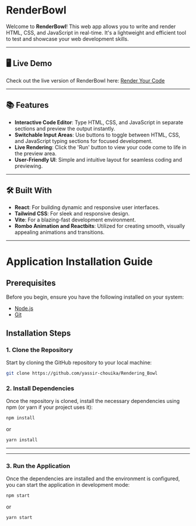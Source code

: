 # RenderBowl

Welcome to **RenderBowl**! This web app allows you to write and render HTML, CSS, and JavaScript in real-time. It's a lightweight and efficient tool to test and showcase your web development skills.

---

## 🖥️ Live Demo

Check out the live version of RenderBowl here: [Render Your Code](https://rendering-bowl.vercel.app/)

---

## 📚 Features

- **Interactive Code Editor**: Type HTML, CSS, and JavaScript in separate sections and preview the output instantly.
- **Switchable Input Areas**: Use buttons to toggle between HTML, CSS, and JavaScript typing sections for focused development.
- **Live Rendering**: Click the 'Run' button to view your code come to life in the preview area.
- **User-Friendly UI**: Simple and intuitive layout for seamless coding and previewing.

---

## 🛠️ Built With

- **React**: For building dynamic and responsive user interfaces.
- **Tailwind CSS**: For sleek and responsive design.
- **Vite**: For a blazing-fast development environment.
- **Rombo Animation and Reactbits**: Utilized for creating smooth, visually appealing animations and transitions.

---

# Application Installation Guide

## Prerequisites

Before you begin, ensure you have the following installed on your system:

- [Node.js](https://nodejs.org/) 
- [Git](https://git-scm.com/)

## Installation Steps

### 1. Clone the Repository

Start by cloning the GitHub repository to your local machine:

```bash
git clone https://github.com/yassir-chouika/Rendering_Bowl
```

### 2. Install Dependencies

Once the repository is cloned, install the necessary dependencies using npm (or yarn if your project uses it):

```bash
npm install
```

or

```bash
yarn install
```

---

---

### 3. Run the Application

Once the dependencies are installed and the environment is configured, you can start the application in development mode:

```bash
npm start
```

or

```bash
yarn start
```
